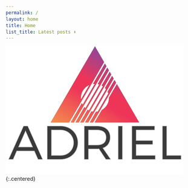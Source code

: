 ```yaml
---
permalink: /
layout: home
title: Home
list_title: Latest posts ⬇️
---
```


![adriel-logo](/assets/images/frontpage.png){:.centered}
